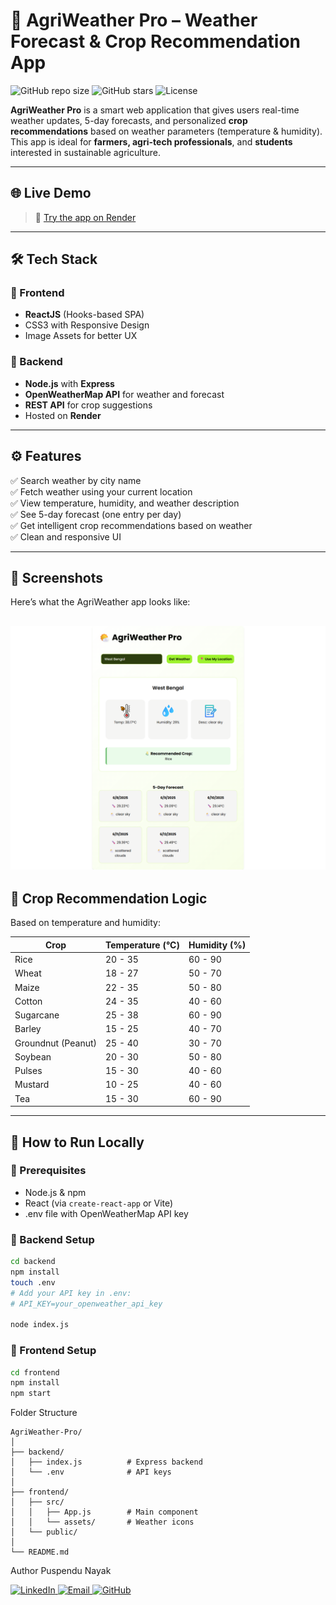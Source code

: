 # 🌾 AgriWeather Pro – Weather Forecast & Crop Recommendation App

![GitHub repo size](https://img.shields.io/github/repo-size/PuspenduNayak/AgriWeather-Pro)
![GitHub stars](https://img.shields.io/github/stars/PuspenduNayak/AgriWeather-Pro?style=social)
![License](https://img.shields.io/github/license/PuspenduNayak/AgriWeather-Pro)

**AgriWeather Pro** is a smart web application that gives users real-time weather updates, 5-day forecasts, and personalized **crop recommendations** based on weather parameters (temperature & humidity). This app is ideal for **farmers, agri-tech professionals**, and **students** interested in sustainable agriculture.

---

## 🌐 Live Demo

> 🔗 [Try the app on Render](https://wheather-app-6cd5.vercel.app/)

---

## 🛠️ Tech Stack

### 🔹 Frontend
- **ReactJS** (Hooks-based SPA)
- CSS3 with Responsive Design
- Image Assets for better UX

### 🔹 Backend
- **Node.js** with **Express**
- **OpenWeatherMap API** for weather and forecast
- **REST API** for crop suggestions
- Hosted on **Render**

---

## ⚙️ Features

✅ Search weather by city name  
✅ Fetch weather using your current location  
✅ View temperature, humidity, and weather description  
✅ See 5-day forecast (one entry per day)  
✅ Get intelligent crop recommendations based on weather  
✅ Clean and responsive UI

---

## 📸 Screenshots
Here’s what the AgriWeather app looks like:

![AgriWeather Screenshot](frontend/src/assets/screenshot.png.png)
---

## 🧠 Crop Recommendation Logic

Based on temperature and humidity:

| Crop               | Temperature (°C) | Humidity (%) |
|--------------------|------------------|--------------|
| Rice               | 20 - 35          | 60 - 90      |
| Wheat              | 18 - 27          | 50 - 70      |
| Maize              | 22 - 35          | 50 - 80      |
| Cotton             | 24 - 35          | 40 - 60      |
| Sugarcane          | 25 - 38          | 60 - 90      |
| Barley             | 15 - 25          | 40 - 70      |
| Groundnut (Peanut) | 25 - 40          | 30 - 70      |
| Soybean            | 20 - 30          | 50 - 80      |
| Pulses             | 15 - 30          | 40 - 60      |
| Mustard            | 10 - 25          | 40 - 60      |
| Tea                | 15 - 30          | 60 - 90      |

---

## 🚀 How to Run Locally

### 🧩 Prerequisites
- Node.js & npm
- React (via `create-react-app` or Vite)
- .env file with OpenWeatherMap API key

### 🔧 Backend Setup
```bash
cd backend
npm install
touch .env
# Add your API key in .env:
# API_KEY=your_openweather_api_key

node index.js
```

### 🎨 Frontend Setup
```bash
cd frontend
npm install
npm start
```
Folder Structure
```
AgriWeather-Pro/
│
├── backend/
│   ├── index.js          # Express backend
│   └── .env              # API keys
│
├── frontend/
│   ├── src/
│   │   ├── App.js        # Main component
│   │   └── assets/       # Weather icons
│   └── public/
│
└── README.md
```
Author
Puspendu Nayak
<p align="left">
  <a href="https://www.linkedin.com/in/puspendu-nayak/" target="_blank">
    <img src="https://img.shields.io/badge/-LinkedIn-0077B5?style=flat&logo=linkedin" alt="LinkedIn" />
  </a>
  <a href="mailto:puspendu.nayak17@gmail.com" target="_blank">
    <img src="https://img.shields.io/badge/-Gmail-D14836?style=flat&logo=gmail&logoColor=white" alt="Email" />
  </a>
  <a href="https://github.com/PuspenduNayak" target="_blank">
    <img src="https://img.shields.io/badge/-GitHub-181717?style=flat&logo=github" alt="GitHub" />
  </a>
</p>
